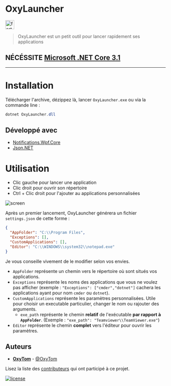 # OxyLauncher

<a href="https://forthebadge.com/"><img src="https://forthebadge.com/images/badges/made-with-c-sharp.svg" alt="forthebadge" height="28"/></a>

> OxyLauncher est un petit outil pour lancer rapidement ses applications

## NÉCÉSSITE [Microsoft .NET Core 3.1](https://dotnet.microsoft.com/download)

---

# Installation

Télécharger l'archive, dézippez là, lancer `OxyLauncher.exe` ou via la commande line :

```powershell
dotnet OxyLauncher.dll
```

## Développé avec

- [Notifications.Wpf.Core](https://github.com/mjuen/Notifications.Wpf.Core)
- [Json.NET](https://www.newtonsoft.com/json)

# Utilisation

- Clic gauche pour lancer une application
- Clic droit pour ouvrir son répertoire
- Ctrl + Clic droit pour l'ajouter au applications personnalisées

![screen](https://i.imgur.com/egOzVUi.png)

Après un premier lancement, OxyLauncher générera un fichier `settings.json` de cette forme :

```json
{
  "AppFolder": "C:\\Program Files",
  "Exceptions": [],
  "CustomApplications": [],
  "Editor": "C:\\WINDOWS\\system32\\notepad.exe"
}
```

Je vous conseille vivement de le modifier selon vos envies.

- `AppFolder` représente un chemin vers le répertoire où sont situés vos applications.
- `Exceptions` représente les noms des applications que vous ne voulez pas afficher (exemple : `"Exceptions": ["cmder","dotnet"]` cachera les applications ayant pour nom `cmder` ou `dotnet`).
- `CustomApplications` représente les paramètres personnalisées. Utile pour choisir un executable particulier, changer le nom ou rajouter des arguments.
  - `exe_path` représente le chemin **relatif** de l'exécutable **par rapport à `AppFolder`**. (Exemple : `"exe_path": "Teamviewer\\TeamViewer.exe"`)
- `Editor` représente le chemin **complet** vers l'éditeur pour ouvrir les paramètres.

## Auteurs

- [**OxyTom**](https://github.com/oxypomme) - [@OxyTom](https://twitter.com/OxyT0m8)

Lisez la liste des [contributeurs](https://github.com/oxypomme/OxyLauncher/contributors) qui ont participé à ce projet.

[![license](https://img.shields.io/github/license/oxypomme/OxyLauncher?style=for-the-badge)](https://github.com/oxypomme/OxyLauncher/blob/master/LICENSE)
